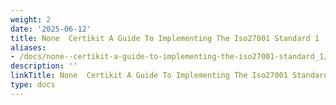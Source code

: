 ```yaml
---
weight: 2
date: '2025-06-12'
title: None  Certikit A Guide To Implementing The Iso27001 Standard 1
aliases:
- /docs/none--certikit-a-guide-to-implementing-the-iso27001-standard_1/
description: ''
linkTitle: None  Certikit A Guide To Implementing The Iso27001 Standard 1
type: docs
---
```


